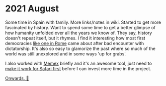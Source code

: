 # 2021 August

Some time in Spain with family. More links/notes in wiki. Started to get more fascinated by history. Want to spend some time to get a better glimpse of how humanity unfolded over all the years we know of. They say, history doesn't repeat itself, but it rhymes. I find it interesting how most first democracies [like one in Rome](https://www.youtube.com/watch?v=46ZXl-V4qwY) came about after bad encounter with dictatorship. It's also so easy to glamorize the past where so much of the world was still unexplored and in some ways 'up for grabs'.

I also worked with [Memex](https://getmemex.com) briefly and it's an awesome tool, just need to [make it work for Safari first](https://github.com/WorldBrain/Memex/issues/1134) before I can invest more time in the project.

[Onwards. 🍃](https://open.spotify.com/track/4gdQamULpFs7WeyFGfmTCZ)
